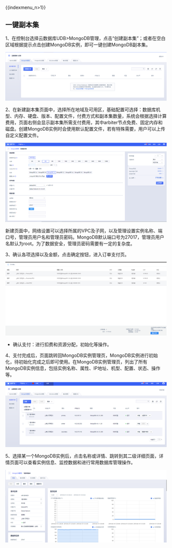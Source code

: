{{indexmenu_n>1}}

## 一键副本集

1、在控制台选择云数据库UDB\>MongoDB管理，点击“创建副本集”；或者在空白区域根据提示点击创建MongoDB实例，即可一键创建MongoDB副本集。

![image](/images/fubenji1.png)

2、在新建副本集页面中，选择所在地域及可用区，基础配置可选择：数据库机型、内存、硬盘、版本、配置文件，付费方式和副本集数量，系统会根据选择计算费用，页面右侧会显示副本集所需支付费用，其中arbiter节点免费、固定内存和磁盘。创建MongoDB实例时会使用默认配置文件，若有特殊需要，用户可以上传自定义配置文件。

![image](/images/mongodbv405.png)

新建页面中，网络设置可以选择所属的VPC及子网，以及管理设置实例名称、端口号，管理员用户名和管理员密码。MongoDB默认端口号为27017，管理员用户名默认为root。为了数据安全，管理员密码需要有一定的复杂度。

3、确认各项选择以及金额，点击确定按钮，进入订单支付页。

![image](/images//mongodbv407.png)

  - 确认支付：进行扣费和资源分配，初始化等操作。

4、支付完成后，页面跳转回MongoDB实例管理页，MongoDB实例进行初始化，待初始化完成之后即可使用。在MongoDB实例管理页，列出了所有MongoDB实例信息，包括实例名称、属性、IP地址、机型、配置、状态、操作等。

![image](/images/mongodbv401.png)

5、选择某一个MongoDB实例后，点击名称或详情、跳转到其二级详细页面，详情页面可以查看实例信息、监控数据和进行常用数据库管理操作。

![image](/images/mongodbv404.png)

